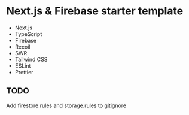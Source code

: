 # Next.js & Firebase starter template

- Next.js
- TypeScript
- Firebase
- Recoil
- SWR
- Tailwind CSS
- ESLint
- Prettier

## TODO

Add firestore.rules and storage.rules to gitignore
